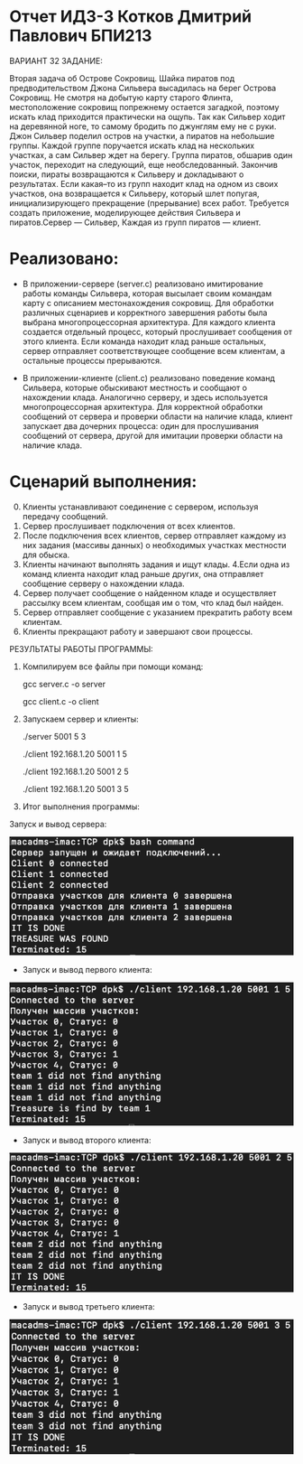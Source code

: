 # Отчет ИДЗ-3 Котков Дмитрий Павлович БПИ213

ВАРИАНТ 32 ЗАДАНИЕ:


   Вторая задача об Острове Сокровищ. Шайка пиратов под предводительством Джона Сильвера высадилась на берег Острова Сокровищ. Не смотря на добытую карту старого Флинта, местоположение сокровищ попрежнему остается загадкой, поэтому искать клад приходится практически на ощупь. Так как Сильвер ходит на деревянной ноге, то самому бродить по джунглям ему не с руки. Джон Сильвер поделил остров на участки, а пиратов на небольшие группы. Каждой группе поручается искать клад на нескольких участках, а сам Сильвер ждет на берегу. Группа пиратов, обшарив один участок, переходит на следующий, еще необследованный. Закончив поиски, пираты возвращаются к Сильверу и докладывают о результатах. Если какая–то из групп находит клад на одном из своих участков, она возвращается к Сильверу, который шлет попугая, инициализирующего прекращение (прерывание) всех работ. Требуется создать приложение, моделирующее действия Сильвера и пиратов.Сервер — Сильвер, Каждая из групп пиратов — клиент.





# Реализовано:
 - В приложении-сервере (server.c) реализовано имитирование работы команды Сильвера, которая высылает своим командам карту с описанием местонахождения сокровищ. Для обработки различных сценариев и корректного завершения работы была выбрана многопроцессорная архитектура. Для каждого клиента создается отдельный процесс, который прослушивает сообщения от этого клиента. Если команда находит клад раньше остальных, сервер отправляет соответствующее сообщение всем клиентам, а остальные процессы прерываются.

 - В приложении-клиенте (client.c) реализовано поведение команд Сильвера, которые обыскивают местность и сообщают о нахождении клада. Аналогично серверу, и здесь используется многопроцессорная архитектура. Для корректной обработки сообщений от сервера и проверки области на наличие клада, клиент запускает два дочерних процесса: один для прослушивания сообщений от сервера, другой для имитации проверки области на наличие клада.

# Сценарий выполнения:

0. Клиенты устанавливают соединение с сервером, используя передачу сообщений.
1. Сервер прослушивает подключения от всех клиентов.
2. После подключения всех клиентов, сервер отправляет каждому из них задания (массивы данных) о необходимых участках местности для обыска.
3. Клиенты начинают выполнять задания и ищут клады.
4.Если одна из команд клиента находит клад раньше других, она отправляет сообщение серверу о нахождении клада.
5. Сервер получает сообщение о найденном кладе и осуществляет рассылку всем клиентам, сообщая им о том, что клад был найден.
6. Сервер отправляет сообщение с указанием прекратить работу всем клиентам.
7. Клиенты прекращают работу и завершают свои процессы.



РЕЗУЛЬТАТЫ РАБОТЫ ПРОГРАММЫ:

1. Компилируем все файлы при помощи команд:


      gcc server.c -o server
      
      
      gcc client.c -o client
      
      
2. Запускаем сервер и клиенты:


      ./server 5001 5 3
      
      
      ./client 192.168.1.20 5001 1 5
      
      
      ./client 192.168.1.20 5001 2 5
      
      
      ./client 192.168.1.20 5001 3 5
      
      
3. Итог выполнения программы:

Запуск и вывод сервера:


![alt text](https://github.com/kottng/OS_IDZ_4/blob/main/server.png)


- Запуск и вывод первого клиента:


![alt text](https://github.com/kottng/OS_IDZ_4/blob/main/client_1.png)


- Запуск и вывод второго клиента:


![alt text](https://github.com/kottng/OS_IDZ_4/blob/main/client_2.png)


- Запуск и вывод третьего клиента:


![alt text](https://github.com/kottng/OS_IDZ_4/blob/main/client_3.png)
